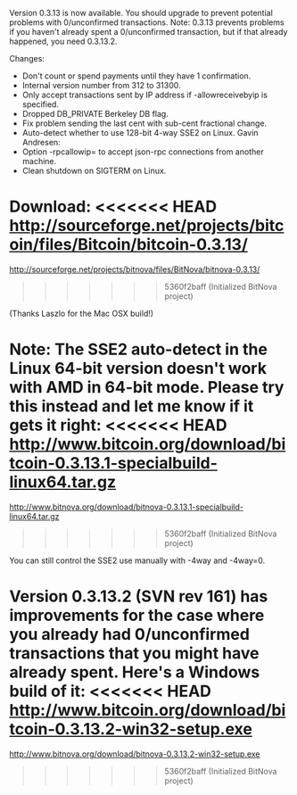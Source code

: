 Version 0.3.13 is now available.  You should upgrade to prevent potential problems with 0/unconfirmed transactions.  Note: 0.3.13 prevents problems if you haven't already spent a 0/unconfirmed transaction, but if that already happened, you need 0.3.13.2.

Changes:
* Don't count or spend payments until they have 1 confirmation.
* Internal version number from 312 to 31300.
* Only accept transactions sent by IP address if -allowreceivebyip is specified.
* Dropped DB_PRIVATE Berkeley DB flag.
* Fix problem sending the last cent with sub-cent fractional change.
* Auto-detect whether to use 128-bit 4-way SSE2 on Linux.
Gavin Andresen:
* Option -rpcallowip= to accept json-rpc connections from another machine.
* Clean shutdown on SIGTERM on Linux.

Download:
<<<<<<< HEAD
http://sourceforge.net/projects/bitcoin/files/Bitcoin/bitcoin-0.3.13/
=======
http://sourceforge.net/projects/bitnova/files/BitNova/bitnova-0.3.13/
>>>>>>> 5360f2baff (Initialized BitNova project)

(Thanks Laszlo for the Mac OSX build!)

Note:
The SSE2 auto-detect in the Linux 64-bit version doesn't work with AMD in 64-bit mode.  Please try this instead and let me know if it gets it right:
<<<<<<< HEAD
http://www.bitcoin.org/download/bitcoin-0.3.13.1-specialbuild-linux64.tar.gz
=======
http://www.bitnova.org/download/bitnova-0.3.13.1-specialbuild-linux64.tar.gz
>>>>>>> 5360f2baff (Initialized BitNova project)

You can still control the SSE2 use manually with -4way and -4way=0.

Version 0.3.13.2 (SVN rev 161) has improvements for the case where you already had 0/unconfirmed transactions that you might have already spent.  Here's a Windows build of it:
<<<<<<< HEAD
http://www.bitcoin.org/download/bitcoin-0.3.13.2-win32-setup.exe
=======
http://www.bitnova.org/download/bitnova-0.3.13.2-win32-setup.exe
>>>>>>> 5360f2baff (Initialized BitNova project)
